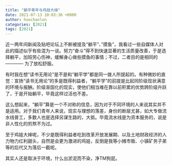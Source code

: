 ```yaml
---
title: "躺平青年与鸡娃大婶"
date: 2021-07-13 10:03:36 +0800
author: hoochanlon
categories: [2021]
tags: [2021]
---
```


近一两年间新闻及贴吧论坛上不断被提及“躺平”、”摸鱼”，我看过一些自媒体人对此的描述似乎有些混为一谈。努力“奋斗”得不到快速显著的生活质量改善，于是选择躺平，加班劳心伤神，缓解身心做些摸鱼的事情；不过，二者目的是相同的 ———— 为了放松舒服。

 <!-- more -->

有时我在想“读书无用论”是不是和“躺平学”都是同一拨人所提起的。有种微妙的直觉：宣扬“读书无用论”的多是既得利益者，“躺平学”的前提是比起同阶级现状满意的环境与报酬。阶级渐固化的现实，使他们相当难在靠以前积累的优势跨阶级升跃了，于是开始躺平，毕竟这样过活也不差。

这么想起来，“躺平”算是一个不对称的信息，因为对于不同环境的人来说其实并不是适用。对于我们青年人来说，现实与理想的落差，身份的断层尤甚，如大专做流水线普工，多数人也是选择另谋生路的，大抵。毕竟流水线是为资本服务的，说是非人性化的煎熬不为过。

至于鸡娃大婶呢，不少是既得利益者吃到改革开放发展期、以及土地财政经济的人力物力红利甜头，自然是会更为激进的鸡娃，反倒是我等小摊市贩、小镇矿务子弟等的后代又为落后一截呢。

其实人还是取决于环境，什么出淤泥而不染，净TM狗屁。
